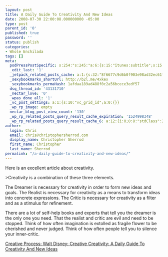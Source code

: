 ```yaml
---
layout: post
title: A Daily Guide To Creativity And New Ideas
date: 2008-07-30 22:00:08.000000000 -05:00
type: post
parent_id: '0'
published: true
password: ''
status: publish
categories:
- Whole Enchilada
tags: []
meta:
  podPressPostSpecific: s:254:"s:245:"a:6:{s:15:"itunes:subtitle";s:15:"##PostExcerpt##";s:14:"itunes:summary";s:15:"##PostExcerpt##";s:15:"itunes:keywords";s:17:"##WordPressCats##";s:13:"itunes:author";s:10:"##Global##";s:15:"itunes:explicit";s:2:"No";s:12:"itunes:block";s:2:"No";}";";
  _edit_last: '1'
  _jetpack_related_posts_cache: a:1:{s:32:"8f6677c9d6b0f903e98ad32ec61f8deb";a:2:{s:7:"expires";i:1470629411;s:7:"payload";a:3:{i:0;a:1:{s:2:"id";i:410;}i:1;a:1:{s:2:"id";i:1162;}i:2;a:1:{s:2:"id";i:1650;}}}}
  _sexybookmarks_shortUrl: http://b2l.me/4xkex
  _sexybookmarks_permaHash: 1afdaa189ad488f0c2a56bcece3edf57
  dsq_thread_id: '43131710'
  _nectar_love: '0'
  _wpas_done_all: '1'
  _vc_post_settings: a:1:{s:10:"vc_grid_id";a:0:{}}
  _wp_rp_image: empty
  nectar_blog_post_view_count: '130'
  _wp_rp_related_posts_query_result_cache_expiration: '1524998348'
  _wp_rp_related_posts_query_result_cache_6: a:12:{i:0;O:8:"stdClass":2:{s:7:"post_id";s:4:"1162";s:5:"score";s:17:"64.72250340792813";}i:1;O:8:"stdClass":2:{s:7:"post_id";s:3:"438";s:5:"score";s:17:"61.91451553140016";}i:2;O:8:"stdClass":2:{s:7:"post_id";s:3:"391";s:5:"score";s:17:"57.53266194950501";}i:3;O:8:"stdClass":2:{s:7:"post_id";s:4:"2345";s:5:"score";s:17:"49.66341627484776";}i:4;O:8:"stdClass":2:{s:7:"post_id";s:3:"725";s:5:"score";s:18:"21.303066990665464";}i:5;O:8:"stdClass":2:{s:7:"post_id";s:3:"398";s:5:"score";s:18:"15.457023139393103";}i:6;O:8:"stdClass":2:{s:7:"post_id";s:4:"1650";s:5:"score";s:18:"15.080080862662674";}i:7;O:8:"stdClass":2:{s:7:"post_id";s:3:"410";s:5:"score";s:18:"15.080080862662674";}i:8;O:8:"stdClass":2:{s:7:"post_id";s:3:"141";s:5:"score";s:18:"15.080080862662674";}i:9;O:8:"stdClass":2:{s:7:"post_id";s:3:"341";s:5:"score";s:18:"14.891459503636392";}i:10;O:8:"stdClass":2:{s:7:"post_id";s:3:"393";s:5:"score";s:18:"14.526816390042898";}i:11;O:8:"stdClass":2:{s:7:"post_id";s:3:"333";s:5:"score";s:18:"14.526816390042898";}}
author:
  login: Chris
  email: chris@christophersherrod.com
  display_name: Christopher Sherrod
  first_name: Christopher
  last_name: Sherrod
permalink: "/a-daily-guide-to-creativity-and-new-ideas/"
---
```

<p>Here is an excellent article about creativity.</p>
>Creativity is a combination of these three elements.</p>
<p>The Dreamer is necessary for creativity in order to form new ideas and goals. The Realist is necessary for creativity as a means to transform ideas into concrete expressions. The Critic is necessary for creativity as a filter and as a stimulus for refinement.</p>
<p>There are a lot of self-help books and experts that tell you the dreamer is the only one you need. That the realist and critic are evil and need to be stopped. Think of how often imagination is extolled as fragile flower to be cherished and never judged. Think of how often people tell you to silence your inner-critic.</p></blockquote>
<p><a href="http://www.creativecreativity.com/2007/04/creative_proces.html" rel="nofollow">Creative Process: Walt Disney: Creative Creativity: A Daily Guide To Creativity And New Ideas</a></p>
